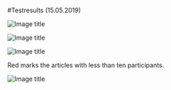 #Testresults (15.05.2019)

![Image title](../results/testres_all.jpg)


![Image title](../results/testres_stem.jpg)


![Image title](../results/testres_nonstem.jpg)

Red marks the articles with less than ten participants. 

![Image title](../results/testres_nonuni.jpg)

